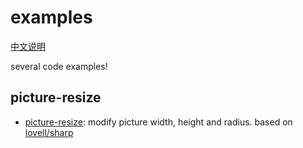 # examples

[中文说明](./README.zh.md)

several code examples!

## picture-resize

+ [picture-resize](./picture-resize/README.md): modify picture width, height and radius. based on [lovell/sharp](https://github.com/lovell/sharp/tree/master)
